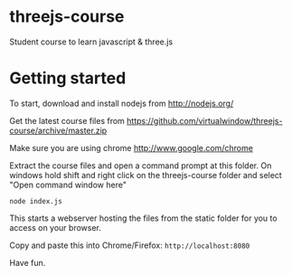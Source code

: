 threejs-course
==============

Student course to learn javascript &amp; three.js

Getting started
===============

To start, download and install nodejs from http://nodejs.org/

Get the latest course files from https://github.com/virtualwindow/threejs-course/archive/master.zip

Make sure you are using chrome http://www.google.com/chrome

Extract the course files and open a command prompt at this folder. 
On windows hold shift and right click on the threejs-course folder and select "Open command window here"

```
node index.js
```

This starts a webserver hosting the files from the static folder for you to access on your browser. 

Copy and paste this into Chrome/Firefox: `http://localhost:8080`

Have fun.

